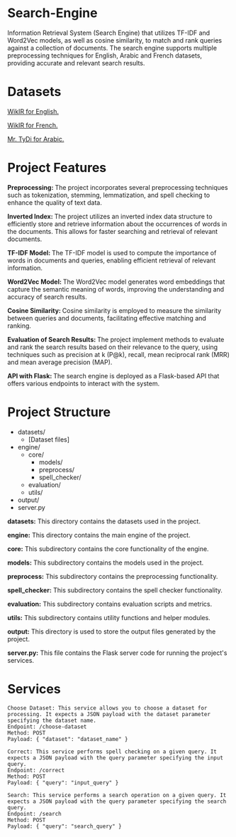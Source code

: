 # Search-Engine
Information Retrieval System (Search Engine) that utilizes TF-IDF and Word2Vec models, as well as cosine similarity, to match and rank queries against a collection of documents. The search engine supports multiple preprocessing techniques for English, Arabic and French datasets, providing accurate and relevant search results.

# Datasets

<a href="https://ir-datasets.com/wikir.html#wikir/en1k"> WikIR for English. </a>

<a href="https://ir-datasets.com/wikir.html#wikir/fr14k"> WikIR for French. </a>

<a href="https://ir-datasets.com/mr-tydi.html#mr-tydi/ar"> Mr. TyDi for Arabic. </a>

# Project Features

<b> Preprocessing: </b> The project incorporates several preprocessing techniques such as tokenization, stemming, lemmatization, and spell checking to enhance the quality of text data.

<b> Inverted Index: </b> The project utilizes an inverted index data structure to efficiently store and retrieve information about the occurrences of words in the documents. This allows for faster searching and retrieval of relevant documents.

<b> TF-IDF Model: </b> The TF-IDF model is used to compute the importance of words in documents and queries, enabling efficient retrieval of relevant information.

<b> Word2Vec Model: </b> The Word2Vec model generates word embeddings that capture the semantic meaning of words, improving the understanding and accuracy of search results.

<b> Cosine Similarity: </b> Cosine similarity is employed to measure the similarity between queries and documents, facilitating effective matching and ranking.

<b> Evaluation of Search Results: </b> The project implement methods to evaluate and rank the search results based on their relevance to the query, using techniques such as precision at k (P@k), recall, mean reciprocal rank (MRR) and mean average precision (MAP).

<b> API with Flask: </b> The search engine is deployed as a Flask-based API that offers various endpoints to interact with the system. 

# Project Structure
- datasets/
  - [Dataset files]
- engine/
  - core/
    - models/
    - preprocess/
    - spell_checker/
  - evaluation/
  - utils/
- output/
- server.py

<b>datasets:</b> This directory contains the datasets used in the project.

<b>engine:</b> This directory contains the main engine of the project.

<b>core:</b> This subdirectory contains the core functionality of the engine.

<b>models:</b> This subdirectory contains the models used in the project.

<b>preprocess:</b> This subdirectory contains the preprocessing functionality.

<b>spell_checker:</b> This subdirectory contains the spell checker functionality.

<b>evaluation:</b> This subdirectory contains evaluation scripts and metrics.

<b>utils:</b> This subdirectory contains utility functions and helper modules.

<b>output:</b> This directory is used to store the output files generated by the project.

<b>server.py:</b> This file contains the Flask server code for running the project's services.

# Services

    Choose Dataset: This service allows you to choose a dataset for processing. It expects a JSON payload with the dataset parameter specifying the dataset name.
    Endpoint: /choose-dataset
    Method: POST
    Payload: { "dataset": "dataset_name" }
    
    Correct: This service performs spell checking on a given query. It expects a JSON payload with the query parameter specifying the input query.
    Endpoint: /correct
    Method: POST
    Payload: { "query": "input_query" }
    
    Search: This service performs a search operation on a given query. It expects a JSON payload with the query parameter specifying the search query.
    Endpoint: /search
    Method: POST
    Payload: { "query": "search_query" }

